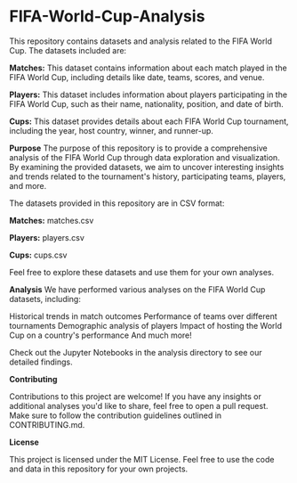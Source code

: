 # FIFA-World-Cup-Analysis
This repository contains datasets and analysis related to the FIFA World Cup. The datasets included are:

**Matches:** This dataset contains information about each match played in the FIFA World Cup, including details like date, teams, scores, and venue.

**Players:** This dataset includes information about players participating in the FIFA World Cup, such as their name, nationality, position, and date of birth.

**Cups:** This dataset provides details about each FIFA World Cup tournament, including the year, host country, winner, and runner-up.

**Purpose**
The purpose of this repository is to provide a comprehensive analysis of the FIFA World Cup through data exploration and visualization. By examining the provided datasets, we aim to uncover interesting insights and trends related to the tournament's history, participating teams, players, and more.

The datasets provided in this repository are in CSV format:

**Matches:** matches.csv

**Players:** players.csv

**Cups:** cups.csv

Feel free to explore these datasets and use them for your own analyses.

**Analysis**
We have performed various analyses on the FIFA World Cup datasets, including:

Historical trends in match outcomes
Performance of teams over different tournaments
Demographic analysis of players
Impact of hosting the World Cup on a country's performance
And much more!

Check out the Jupyter Notebooks in the analysis directory to see our detailed findings.

**Contributing**

Contributions to this project are welcome! If you have any insights or additional analyses you'd like to share, feel free to open a pull request. Make sure to follow the contribution guidelines outlined in CONTRIBUTING.md.

**License**

This project is licensed under the MIT License. Feel free to use the code and data in this repository for your own projects.
